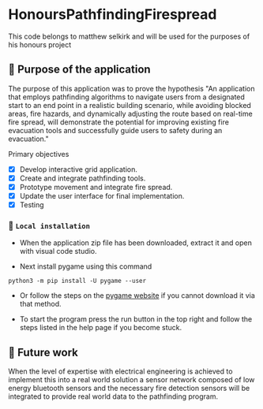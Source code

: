 # HonoursPathfindingFirespread

This code belongs to matthew selkirk and will be used for the purposes of his honours project

## 🧬 Purpose of the application
The purpose of this application was to prove the hypothesis
"An application that employs pathfinding algorithms to navigate users from a designated start to an end point in a realistic building scenario, while avoiding blocked areas, fire hazards, and dynamically adjusting the route based on real-time fire spread, will demonstrate the potential for improving existing fire evacuation tools and successfully guide users to safety during an evacuation."

Primary objectives
- [x] Develop interactive grid application.
- [x] Create and integrate pathfinding tools.
- [x] Prototype movement and integrate fire spread.
- [x] Update the user interface for final implementation.
- [x] Testing

### 💾 `Local installation` 
- When the application zip file has been downloaded, extract it and open with visual code studio.

- Next install pygame using this command

```
python3 -m pip install -U pygame --user
```

- Or follow the steps on the [pygame website](https://www.pygame.org/wiki/GettingStarted) if you cannot download it via that method.

- To start the program press the run button in the top right and follow the steps listed in the help page if you become stuck.

## 🔨 Future work
When the level of expertise with electrical engineering is achieved to implement this into a real world solution a sensor network composed of low energy bluetooth sensors and the necessary fire detection sensors will be integrated to provide real world data to the pathfinding program. 
